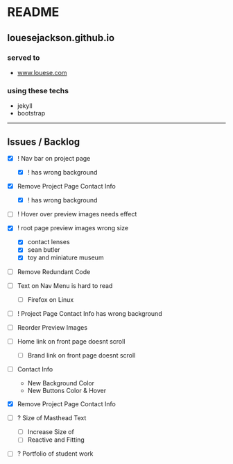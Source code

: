# README

## louesejackson.github.io

### served to
 - www.louese.com

### using these techs
 - jekyll
 - bootstrap

---

## Issues / Backlog

  - [X] ! Nav bar on project page
    - [X] ! has wrong background

  - [X] Remove Project Page Contact Info
    - [X] ! has wrong background

  - [ ] ! Hover over preview images needs effect

  - [X] ! root page preview images wrong size
    - [X] contact lenses
    - [X] sean butler
    - [X] toy and miniature museum

  - [ ] Remove Redundant Code

  - [ ] Text on Nav Menu is hard to read
    - [ ] Firefox on Linux

  - [ ] ! Project Page Contact Info has wrong background

 - [ ] Reorder Preview Images

 - [ ] Home link on front page doesnt scroll
   - [ ] Brand link on front page doesnt scroll

 - [ ] Contact Info
   - New Background Color
   - New Buttons Color & Hover

 - [X] Remove Project Page Contact Info

 - [ ] ? Size of Masthead Text
   - [ ] Increase Size of
   - [ ] Reactive and Fitting

 - [ ] ? Portfolio of student work
